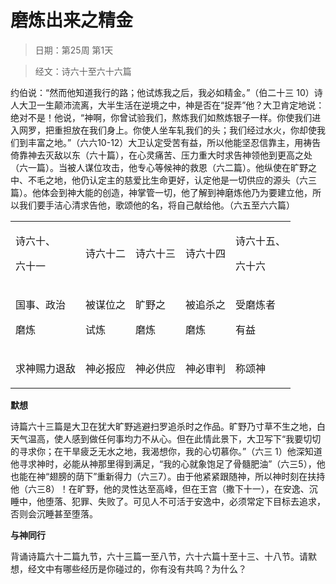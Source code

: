 # 磨炼出来之精金 

> 日期：第25周 第1天

> 经文：诗六十至六十六篇

约伯说：“然而他知道我行的路；他试炼我之后，我必如精金。”（伯二十三 10）诗人大卫一生颠沛流离，大半生活在逆境之中，神是否在“捉弄”他？大卫肯定地说：绝对不是！他说，“神啊，你曾试验我们，熬炼我们如熬炼银子一样。你使我们进入网罗，把重担放在我们身上。你使人坐车轧我们的头；我们经过水火，你却使我们到丰富之地。”（六六10-12）大卫认定受苦有益，所以他能坚忍信靠主，用祷告倚靠神去灭敌以东（六十篇），在心灵痛苦、压力重大时求告神领他到更高之处（六一篇）。当被人谋位攻击，他专心等候神的救恩（六二篇）。他纵使在旷野之中、不毛之地，他仍认定主的慈爱比生命更好，认定他是一切供应的源头（六三篇）。他体会到神大能的创造，神掌管一切，他了解到神磨炼他乃为要建立他，所以我们要手洁心清求告他，歌颂他的名，将自己献给他。（六五至六六篇）

<table>
 <tbody>
  <tr>
   <td><p>诗六十、</p><p>六十一</p></td>
   <td><p>诗六十二</p></td>
   <td><p>诗六十三</p></td>
   <td><p>诗六十四</p></td>
   <td><p>诗六十五、</p><p>六十六</p></td>
  </tr>
  <tr>
   <td><p>国事、政治</p><p>磨炼</p></td>
   <td><p>被谋位之</p><p>试炼</p></td>
   <td><p>旷野之</p><p>磨炼</p></td>
   <td><p>被追杀之</p><p>磨炼</p></td>
   <td><p>受磨炼者</p><p>有益</p></td>
  </tr>
  <tr>
   <td><p>求神赐力退敌</p></td>
   <td><p>神必报应</p></td>
   <td><p>神必供应</p></td>
   <td><p>神必审判</p></td>
   <td><p>称颂神</p></td>
  </tr>
 </tbody>
</table>

**默想**

诗篇六十三篇是大卫在犹大旷野逃避扫罗追杀时之作品。旷野乃寸草不生之地，白天气温高，使人感到做任何事均力不从心。但在此情此景下，大卫写下“我要切切的寻求你；在干旱疲乏无水之地，我渴想你，我的心切慕你。”（六三 1）他深知道他寻求神时，必能从神那里得到满足，“我的心就象饱足了骨髓肥油”（六三5），他也能在神“翅膀的荫下”重新得力（六三7）。由于他紧紧跟随神，所以神时刻在扶持他（六三8）！在旷野，他的灵性达至高峰，但在王宫（撒下十一），在安逸、沉睡中，他堕落、犯罪、失败了。可见人不可活于安逸中，必须常定下目标去追求，否则会沉睡甚至堕落。

**与神同行**

背诵诗篇六十二篇九节，六十三篇一至八节，六十六篇十至十三、十八节。请默想，经文中有哪些经历是你碰过的，你有没有共鸣？为什么？

